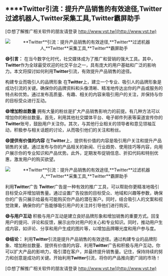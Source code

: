 ## ****Twitter**引流：提升产品销售的有效途径,**Twitter**过滤机器人,**Twitter**采集工具,**Twitter**霸屏助手**

[😍想了解推广相关软件的朋友请登录 http://www.vst.tw](http://www.vst.tw)

 <center><img src="https://vst.tw/MP4/tuiguang/png/3.png" alt="**Twitter**引流：提升产品销售的有效途径,**Twitter**过滤机器人,**Twitter**采集工具,**Twitter**霸屏助手"></center>

**😄引言：**
在当今数字化时代，社交媒体成为了推广和营销的强大工具。其中，**Twitter**作为全球最受欢迎的社交平台之一，具有庞大的用户基础和广泛的影响力。本文将探讨如何利用**Twitter**引流，有效提升产品销售的途径。

构建专业而吸引人的品牌形象
在**Twitter**上，建立一个专业、吸引人的品牌形象是成功引流的关键。确保你的品牌资料和头像清晰、精准地传达出你的产品或服务的特点和优势。通过发布高质量、有趣、相关的内容来吸引用户的关注，并保持与你的目标受众进行互动。

**😄增加粉丝数量**
拥有大量的粉丝是扩大产品销售影响力的前提。有几种方法可以增加你的粉丝数量。首先，利用其他社交媒体平台、电子邮件列表等渠道宣传你的**Twitter**账号，鼓励用户关注你。其次，与其他行业相关的领导者和意见领袖互动，积极参与相关话题的讨论，从而吸引他们的关注和粉丝。

**😄提供有价值的内容**
在**Twitter**上，提供有价值的内容是吸引用户关注和提升产品销售的关键。通过发布与你的产品相关的新闻、行业趋势、使用技巧等内容，向用户展示你的专业知识和产品优势。此外，定期发布促销信息、折扣代码和特别优惠，激发用户的购买欲望。

 <center><img src="https://vst.tw/MP4/tuiguang/png/4.png" alt="**Twitter**引流：提升产品销售的有效途径,**Twitter**过滤机器人,**Twitter**采集工具,**Twitter**霸屏助手"></center>

利用**Twitter**广告
**Twitter**广告是一种有效的推广工具，可以帮助你更精准地吸引目标受众并增加销售量。通过设置广告投放的目标受众、地域和兴趣等参数，确保你的广告只展示给最有可能购买你产品的潜在客户。同时，结合吸引人的文案和视觉效果，确保你的广告能够吸引用户的关注并引导他们进行购买。

**😄与用户互动**
积极与用户互动是建立良好品牌形象和增加销售的重要方式。回复用户的提问、评论和反馈，展示出你对用户的关心和专业知识。同时，推动用户生成内容，如评论、分享和用户生成的图片等，以增加品牌曝光度和用户参与度。

**😄结论：**
利用**Twitter**引流是提升产品销售的有效途径。通过构建专业的品牌形象、增加粉丝数量、提供有价值的内容、利用**Twitter**广告和积极与用户互动，你可以扩大产品的影响力，吸引潜在客户，并最终提升销售量。记住，保持持续的努力和创意是成功的关键。开始利用**Twitter**引流，将你的产品推向更广阔的市场！

[😍想了解推广相关软件的朋友请登录 http://www.vst.tw](http://www.vst.tw)



